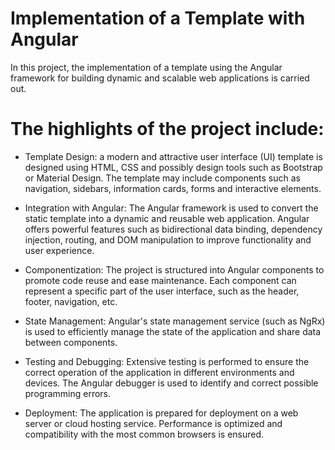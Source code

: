 # Implementation of a Template with Angular

In this project, the implementation of a template using the Angular framework for building dynamic and scalable web applications is carried out.

# The highlights of the project include:

- Template Design: a modern and attractive user interface (UI) template is designed using HTML, CSS and possibly design tools such as Bootstrap or Material Design. The template may include components such as navigation, sidebars, information cards, forms and interactive elements.

- Integration with Angular: The Angular framework is used to convert the static template into a dynamic and reusable web application. Angular offers powerful features such as bidirectional data binding, dependency injection, routing, and DOM manipulation to improve functionality and user experience.

- Componentization: The project is structured into Angular components to promote code reuse and ease maintenance. Each component can represent a specific part of the user interface, such as the header, footer, navigation, etc.

- State Management: Angular's state management service (such as NgRx) is used to efficiently manage the state of the application and share data between components.

- Testing and Debugging: Extensive testing is performed to ensure the correct operation of the application in different environments and devices. The Angular debugger is used to identify and correct possible programming errors.

- Deployment: The application is prepared for deployment on a web server or cloud hosting service. Performance is optimized and compatibility with the most common browsers is ensured.
